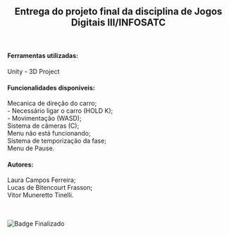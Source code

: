 <h2 align="center">
  Entrega do projeto final da disciplina de Jogos Digitais III/INFOSATC<br>
</h2>
  <br>

<h4>Ferramentas utilizadas:</h4>
Unity - 3D Project

<h4>Funcionalidades disponiveis:</h4>
Mecanica de direção do carro;<br>
- Necessário ligar o carro (HOLD K); <br>
- Movimentação (WASD); <br>
Sistema de câmeras (C); <br>
Menu não está funcionando; <br>
Sistema de temporização da fase;<br>
Menu de Pause.<br>

<h4>Autores: </h4>
Laura Campos Ferreira; <br>
Lucas de Bitencourt Frasson; <br>
Vitor Muneretto Tinelli. <br><br><br>

![Badge Finalizado](http://img.shields.io/static/v1?label=STATUS&message=FINALIZADO/FINISHED&color=GREEN&style=for-the-badge)
